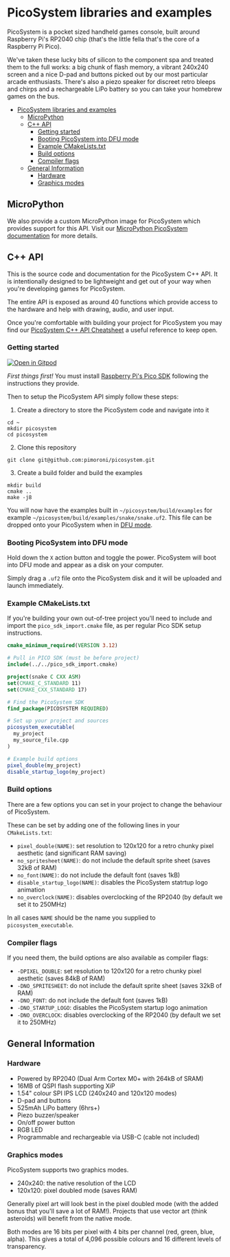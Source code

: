 # PicoSystem libraries and examples

PicoSystem is a pocket sized handheld games console, built around Raspberry Pi's
RP2040 chip (that's the little fella that's the core of a Raspberry Pi Pico).

We've taken these lucky bits of silicon to the component spa and treated them to
the full works: a big chunk of flash memory, a vibrant 240x240 screen and a nice
D-pad and buttons picked out by our most particular arcade enthusiasts. There's
also a piezo speaker for discreet retro bleeps and chirps and a rechargeable
LiPo battery so you can take your homebrew games on the bus.

- [PicoSystem libraries and examples](#picosystem-libraries-and-examples)
  - [MicroPython](#micropython)
  - [C++ API](#c-api)
    - [Getting started](#getting-started)
    - [Booting PicoSystem into DFU mode](#booting-picosystem-into-dfu-mode)
    - [Example CMakeLists.txt](#example-cmakeliststxt)
    - [Build options](#build-options)
    - [Compiler flags](#compiler-flags)
  - [General Information](#general-information)
    - [Hardware](#hardware)
    - [Graphics modes](#graphics-modes)

## MicroPython

We also provide a custom MicroPython image for PicoSystem which
provides support for this API. Visit our [MicroPython PicoSystem documentation](micropython/README.md)
for more details.

## C++ API

This is the source code and documentation for the PicoSystem C++ API. It is
intentionally designed to be lightweight and get out of your way when you're
developing games for PicoSystem.

The entire API is exposed as around 40 functions which provide access to the
hardware and help with drawing, audio, and user input.

Once you're comfortable with building your project for PicoSystem you may find
our [PicoSystem C++ API Cheatsheet](https://learn.pimoroni.com/article/picosystem-api-cheatsheet) a useful reference to keep open.

### Getting started

[![Open in Gitpod](https://gitpod.io/button/open-in-gitpod.svg)](https://gitpod.io/#https://github.com/.../...)

*First things first!* You must install
[Raspberry Pi's Pico SDK](https://github.com/raspberrypi/pico-sdk) following the
instructions they provide.

Then to setup the PicoSystem API simply follow these steps:

1. Create a directory to store the PicoSystem code and navigate into it
```
cd ~
mkdir picosystem
cd picosystem
```

2. Clone this repository
```
git clone git@github.com:pimoroni/picosystem.git
```

3. Create a build folder and build the examples
```
mkdir build
cmake ..
make -j8
```

You will now have the examples built in `~/picosystem/build/examples` for example
`~/picosystem/build/examples/snake/snake.uf2`. This file can be dropped onto your
PicoSystem when in [DFU mode](#booting-picosystem-into-dfu-mode).

### Booting PicoSystem into DFU mode

Hold down the `X` action button and toggle the power. PicoSystem will boot into
DFU mode and appear as a disk on your computer.

Simply drag a `.uf2` file onto the PicoSystem disk and it will be uploaded and
launch immediately.

### Example CMakeLists.txt

If you're building your own out-of-tree project you'll need to include and import the `pico_sdk_import.cmake` file,
as per regular Pico SDK setup instructions.

```cmake
cmake_minimum_required(VERSION 3.12)

# Pull in PICO SDK (must be before project)
include(../../pico_sdk_import.cmake)

project(snake C CXX ASM)
set(CMAKE_C_STANDARD 11)
set(CMAKE_CXX_STANDARD 17)

# Find the PicoSystem SDK
find_package(PICOSYSTEM REQUIRED)

# Set up your project and sources
picosystem_executable(
  my_project
  my_source_file.cpp
)

# Example build options
pixel_double(my_project)
disable_startup_logo(my_project)
```

### Build options

There are a few options you can set in your project to change the behaviour of PicoSystem.

These can be set by adding one of the following lines in your `CMakeLists.txt`:

- `pixel_double(NAME)`: set resolution  to 120x120 for a retro chunky pixel aesthetic (and significant RAM saving)
- `no_spritesheet(NAME)`: do not include the default sprite sheet (saves 32kB of RAM)
- `no_font(NAME)`: do not include the default font (saves 1kB)
- `disable_startup_logo(NAME)`: disables the PicoSystem statrtup logo animation
- `no_overclock(NAME)`: disables overclocking of the RP2040 (by default we set it to 250MHz)

In all cases `NAME` should be the name you supplied to `picosystem_executable`.

### Compiler flags

If you need them, the build options are also available as compiler flags:

- `-DPIXEL_DOUBLE`: set resolution to 120x120 for a retro chunky pixel aesthetic
(saves 84kB of RAM)
- `-DNO_SPRITESHEET`: do not include the default sprite sheet (saves 32kB of
RAM)
- `-DNO_FONT`: do not include the default font (saves 1kB)
- `-DNO_STARTUP_LOGO`: disables the PicoSystem startup logo animation
- `-DNO_OVERCLOCK`: disables overclocking of the RP2040 (by default we set it
to 250MHz)

## General Information

### Hardware

- Powered by RP2040 (Dual Arm Cortex M0+ with 264kB of SRAM)
- 16MB of QSPI flash supporting XiP
- 1.54" colour SPI IPS LCD (240x240 and 120x120 modes)
- D-pad and buttons
- 525mAh LiPo battery (6hrs+)
- Piezo buzzer/speaker
- On/off power button
- RGB LED
- Programmable and rechargeable via USB-C (cable not included)

### Graphics modes

PicoSystem supports two graphics modes.

- 240x240: the native resolution of the LCD
- 120x120: pixel doubled mode (saves RAM)

Generally pixel art will look best in the pixel doubled mode (with the added
bonus that you'll save a lot of RAM!). Projects that use vector art (think
asteroids) will benefit from the native mode.

Both modes are 16 bits per pixel with 4 bits per channel (red, green, blue,
alpha). This gives a total of 4,096 possible colours and 16 different levels of
transparency.